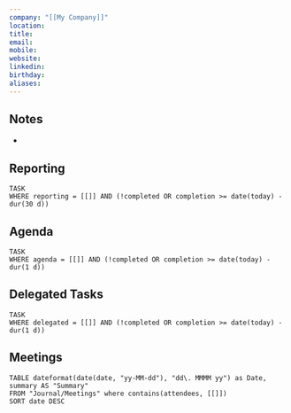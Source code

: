 ```yaml
---
company: "[[My Company]]"
location: 
title: 
email: 
mobile: 
website: 
linkedin: 
birthday: 
aliases: 
---
```

## Notes

- 


## Reporting

```dataview
TASK
WHERE reporting = [[]] AND (!completed OR completion >= date(today) - dur(30 d))
```

## Agenda

```dataview
TASK
WHERE agenda = [[]] AND (!completed OR completion >= date(today) - dur(1 d))
```


## Delegated Tasks

```dataview
TASK
WHERE delegated = [[]] AND (!completed OR completion >= date(today) - dur(1 d))

```

## Meetings

```dataview
TABLE dateformat(date(date, "yy-MM-dd"), "dd\. MMMM yy") as Date, summary AS "Summary"
FROM "Journal/Meetings" where contains(attendees, [[]])
SORT date DESC
```